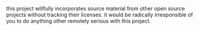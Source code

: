 this project willfully incorporates source material from other open source projects without tracking their licenses. 
it would be radically irresponsible of you to do anything other remotely serious with this project.
